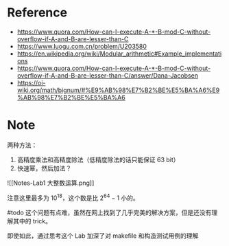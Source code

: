 # Reference

-  https://www.quora.com/How-can-I-execute-A-*-B-mod-C-without-overflow-if-A-and-B-are-lesser-than-C
- https://www.luogu.com.cn/problem/U203580
- https://en.wikipedia.org/wiki/Modular_arithmetic#Example_implementations
- https://www.quora.com/How-can-I-execute-A-*-B-mod-C-without-overflow-if-A-and-B-are-lesser-than-C/answer/Dana-Jacobsen
- https://oi-wiki.org/math/bignum/#%E9%AB%98%E7%B2%BE%E5%BA%A6%E9%AB%98%E7%B2%BE%E5%BA%A6

# Note

两种方法：
1. 高精度乘法和高精度除法（低精度除法的话只能保证 63 bit）
2. 快速幂，然后加法？

![[Notes-Lab1 大整数运算.png]]

注意这里最多为 $10^{18}$，这个数是比 $2^{64} - 1$ 小的。

#todo 这个问题有点难，虽然在网上找到了几乎完美的解决方案，但是还没有理解其中的 trick。

即使如此，通过思考这个 Lab 加深了对 makefile 和构造测试用例的理解